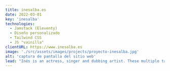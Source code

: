 ```yaml
---
title: inesalba.es
date: 2022-03-01
key: 'inesalba'
technologies:
  - Jamstack (Eleventy)
  - Diseño personalizado
  - Tailwind CSS
  - JS "vainilla"
clientURL: https://www.inesalba.es
image: './src/assets/images/projects/proyecto-inesalba.jpg'
alt: 'captura de pantalla del sitio web'
lead: "Inés is an actress, singer and dubbing artist. These multiple talents needed to be represented on the website as well. At the same time, I wanted to reflect the actress' convertibility, which is why the website has a clear and simple structure. Inés is a cheerful and positive person, it is particularly easy to work with her. This quality is also captured by small playful accents and colours."
---
```

